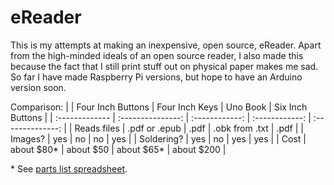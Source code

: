 # eReader
This is my attempts at making an inexpensive, open source, eReader.  Apart from the high-minded ideals of an open source reader, I also made this because the fact that I still print stuff out on physical paper makes me sad.  So far I have made Raspberry Pi versions, but hope to have an Arduino version soon.   

Comparison:
|                | Four Inch Buttons | Four Inch Keys | Uno Book       | Six Inch Buttons |
| :------------- | :---------------: | :------------: | :------------: | :--------------: |
|  Reads files   | .pdf or .epub     | .pdf           | .obk from .txt | .pdf             |
|  Images?       | yes               | no             | no             | yes              |
|  Soldering?    | yes               | no             | yes            | yes              |
|  Cost          | about $80*        | about $50      | about $65*     | about $200       |

\* See [parts list spreadsheet](https://docs.google.com/spreadsheets/d/1QZZgKGRvNb7ut1qJOBiChj6p-5OpzVUDtKHotY_Kxuk/edit?usp=sharing).
